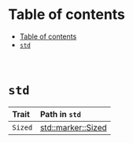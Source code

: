 # Table of contents
- [Table of contents](#table-of-contents)
- [`std`](#std)

<br>

# `std`
|Trait|Path in `std`|
|:----|:------------|
|`Sized`|[std::marker::Sized](https://doc.rust-lang.org/std/marker/trait.Sized.html)|

<br>
